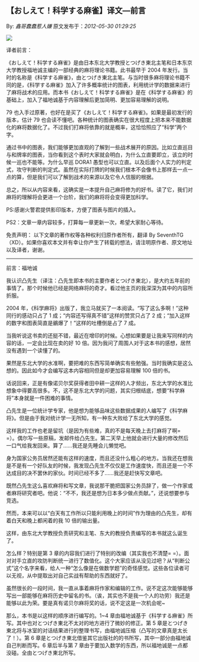 ## 【おしえて！科学する麻雀】译文—前言

By: _鑫哥蠢蠢惹人嫌_ 原文发布于：_2012-05-30 01:29:25_

![](http://s9.sinaimg.cn/middle/7f78b76f4c1cbbfb96918&690)

译者前言：

《おしえて！科学する麻雀》是由日本东北大学教授とつげき東北主笔和日本东京大学教授福地诚主编的一部经典的麻将理论书籍。此书最早于 2004 年发行。当时的名称是《科学する麻雀》，由とつげき東北主笔。与当时很多麻将理论书籍不同的是，《科学する麻雀》加入了许多概率统计的图表，利用统计学的数据来进行了麻将战术的应用。而本书《おしえて！科学する麻雀》是在《科学する麻雀》的基础上，加入了福地诚基于内容理解后更加简明、更加容易理解的说明。

79 也入手过原著，也好在是买了《おしえて！科学する麻雀》。如果是最初发行的版本，估计 79 也会读不懂吧。各种统计的图表确实在很大程度上把本来不能数据化的麻将数据化了。不过我们打麻将依靠的就是概率，这恰恰照应了“科学”两个字。

通过书中的图表，我们能够更加直观的了解到一些战术展开的原因。比如立直巡目与和牌率的图表，当你看到这个表时大家就会明白，为什么立直要即立，该立的时候一巡也不能等。为什么早巡 DORA1 愚型也可以立直。以及后面个人实力的判定式，攻守判断的判定式。虽然在实际打牌的时候我们根本不会像书上那样去一点一点的算，但是我们可以了解到战术的来源以及它令人信服的根据。

总之，所以从内容来看，这确实是一本提升自己麻将修为的好书。读了它，我们对麻将的理解将会更进一个台阶，我们的麻将将会变得更加科学。

PS:感谢火警君提供影印版本，方便了图表与图片的插入。

PS2：文章一章内容较多，打算每一章更新一次，希望大家耐心等待。

免责声明：
以下文章的著作权等各种权利归原作者所有，翻译
By
SeventhTG（XD）。如果你喜欢本文并有幸让你产生了转载的想法，请注明原作者、原文地址以及译者，谢谢。

---

前言：福地诚

我认识凸先生（译注：凸先生即本书的主要作者とつげき東北），是大约五年前的事情了。那个时候他已经是网络麻将的奇才。看过他主页的我深深为其中的内容所折服。

2004 年，《科学麻将》出版了，我立马就买了一本阅读。“写了这么多啊！”这种同行的感动只占了 1 成；“内容还写得真不错”这样的赞赏只占了 2 成；“加入这样的数字和图表简直是鶸爆了！”这样的吐槽倒是占了 7 成。

当我听说这书卖的还挺不错，最近在增印的时候。心想如果要是让我来写同样的内容的话，一定会比现在卖的好 10 倍。因为我问了周围人对于这本书的感想，居然没有遇到一个读懂了的。

果然是东北大学的水准啊，要把难的东西写简单确实有些勉强。当时我确实是这么想的。因此如今才会编写这本内容相同但是却更加容易理解 100 倍的书。

话说回来，正是有像诺贝尔奖获得者田中耕一这样的人才频出，东北大学的水准比想象中得要高很多。不，这不是东北大学的问题，其实归根结底，想要“科学麻将”本身就是一件困难的事情。

凸先生是一位统计学专家，他是想为能够品味这些数据成果的人编写了《科学麻将》。但是由于我对统计学一无所知，有一种东大败给了东北大学的感觉。

这样我的工作也老是留坑（是因为有些难，真的不是每天晚上去打麻将了啊=
=）。偶尔写一些原稿，发邮件给凸先生。第二天早上他就会进行大量的修改然后一口气给我发回来。算了……我还是先睡会儿懒觉吧。

身为国家公务员居然还能有这样的速度，而且还没什么粗心的地方。当我还在想我是不是有一个好队友的时候，我发现凸先生不仅仅是工作速度快，而且还是一个不达成目的决不罢休的家伙。时间已经不多了……我还是赶快写文章吧。

既然凸先生这么喜欢麻将和写文章，我说那干脆把国家公务员辞了，做一个作家或者麻将研究者吧。他说：“不不，我还是想为日本多少做点贡献。”，还说想要参与竞选。

然而，本来可以以“白天有工作所以只能利用晚上的时间”作为理由的凸先生，却有着白天和晚上都闲着的我 10 倍的输出量。

这样，由东北大学教授负责研究和主笔、东大的教授负责编写的本书就这么诞生了。

怎么样？特别是第 3 章的内容我们进行了特别的改编（其实我也不清楚= =）。面对对手立直的攻防判断统一进行了数值化。这个大家应该从没见过吧？从“判断公式”这个名字来看，给人一种“怎么像是在做数学题”的奇怪感觉。这些各位读者可以无视，从中提取出对自己实战有帮助的东西就好了。

虽然很长的一段时间，我一直从事着麻将作家和编辑的工作。说不定这次能够能够写出一部能够在麻将历史中留名的书。（诶，其实也不是我一个人的功劳）我还是能够以此为荣。要是真有诺贝尔麻将奖的话，说不定这是一次机会呢~

那么，本书是以这样的顺序进行编写的。1~4 章由福地诚基于《科学する麻雀》所写。其中也对とつげき東北不太对的地方进行了微妙的修正。第 5 章是とつげき東北将与冰室的对话结果进行的整理书写，由福地诚压缩（凸写的文章真是太长了！）。第 6 章是とつげき東北借鉴其它出版社的的书所写，其中一部分由福地诚自己判断而写。6 章后半与第 7 章由于要加入数学的东西，所以福地诚是一点都没碰。全由とつげき東北所写。
